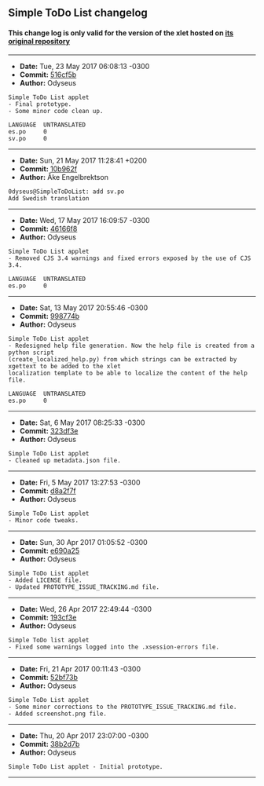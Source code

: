 ## Simple ToDo List changelog

#### This change log is only valid for the version of the xlet hosted on [its original repository](https://github.com/Odyseus/CinnamonTools)

***

- **Date:** Tue, 23 May 2017 06:08:13 -0300
- **Commit:** [516cf5b](https://github.com/Odyseus/CinnamonTools/commit/516cf5b)
- **Author:** Odyseus

```
Simple ToDo List applet
- Final prototype.
- Some minor code clean up.

LANGUAGE  UNTRANSLATED
es.po     0
sv.po     0

```

***

- **Date:** Sun, 21 May 2017 11:28:41 +0200
- **Commit:** [10b962f](https://github.com/Odyseus/CinnamonTools/commit/10b962f)
- **Author:** Åke Engelbrektson

```
0dyseus@SimpleToDoList: add sv.po
Add Swedish translation
```

***

- **Date:** Wed, 17 May 2017 16:09:57 -0300
- **Commit:** [46166f8](https://github.com/Odyseus/CinnamonTools/commit/46166f8)
- **Author:** Odyseus

```
Simple ToDo List applet
- Removed CJS 3.4 warnings and fixed errors exposed by the use of CJS 3.4.

LANGUAGE  UNTRANSLATED
es.po     0

```

***

- **Date:** Sat, 13 May 2017 20:55:46 -0300
- **Commit:** [998774b](https://github.com/Odyseus/CinnamonTools/commit/998774b)
- **Author:** Odyseus

```
Simple ToDo List applet
- Redesigned help file generation. Now the help file is created from a python script
(create_localized_help.py) from which strings can be extracted by xgettext to be added to the xlet
localization template to be able to localize the content of the help file.

LANGUAGE  UNTRANSLATED
es.po     0

```

***

- **Date:** Sat, 6 May 2017 08:25:33 -0300
- **Commit:** [323df3e](https://github.com/Odyseus/CinnamonTools/commit/323df3e)
- **Author:** Odyseus

```
Simple ToDo List applet
- Cleaned up metadata.json file.

```

***

- **Date:** Fri, 5 May 2017 13:27:53 -0300
- **Commit:** [d8a2f7f](https://github.com/Odyseus/CinnamonTools/commit/d8a2f7f)
- **Author:** Odyseus

```
Simple ToDo List applet
- Minor code tweaks.

```

***

- **Date:** Sun, 30 Apr 2017 01:05:52 -0300
- **Commit:** [e690a25](https://github.com/Odyseus/CinnamonTools/commit/e690a25)
- **Author:** Odyseus

```
Simple ToDo List applet
- Added LICENSE file.
- Updated PROTOTYPE_ISSUE_TRACKING.md file.

```

***

- **Date:** Wed, 26 Apr 2017 22:49:44 -0300
- **Commit:** [193cf3e](https://github.com/Odyseus/CinnamonTools/commit/193cf3e)
- **Author:** Odyseus

```
Simple ToDo list applet
- Fixed some warnings logged into the .xsession-errors file.

```

***

- **Date:** Fri, 21 Apr 2017 00:11:43 -0300
- **Commit:** [52bf73b](https://github.com/Odyseus/CinnamonTools/commit/52bf73b)
- **Author:** Odyseus

```
Simple ToDo List applet
- Some minor corrections to the PROTOTYPE_ISSUE_TRACKING.md file.
- Added screenshot.png file.

```

***

- **Date:** Thu, 20 Apr 2017 23:07:00 -0300
- **Commit:** [38b2d7b](https://github.com/Odyseus/CinnamonTools/commit/38b2d7b)
- **Author:** Odyseus

```
Simple ToDo List applet - Initial prototype.

```

***

